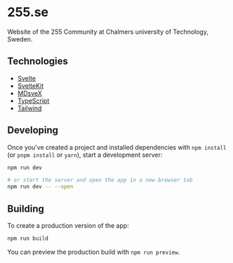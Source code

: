# 255.se

Website of the 255 Community at Chalmers university of Technology, Sweden.

## Technologies

- [Svelte](https://svelte.dev/)
- [SvelteKit](https://kit.svelte.dev/)
- [MDsveX](https://mdsvex.com/)
- [TypeScript](https://www.typescriptlang.org/)
- [Tailwind](https://tailwindcss.com/)

## Developing

Once you've created a project and installed dependencies with `npm install` (or `pnpm install` or `yarn`), start a
development server:

```bash
npm run dev

# or start the server and open the app in a new browser tab
npm run dev -- --open
```

## Building

To create a production version of the app:

```bash
npm run build
```

You can preview the production build with `npm run preview`.
